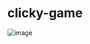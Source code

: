 # clicky-game

![image](https://drive.google.com/uc?export=view&id=1Zg95LR-f9mJQ3kvVNKFwsjI9ONWxw8FQ)
